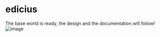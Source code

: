 # edicius

The base world is ready, the design and the documentation will follow!
![image](https://user-images.githubusercontent.com/56882255/152868469-263b56f1-7dd1-448b-a422-5d0bac932f98.png)
